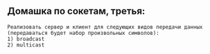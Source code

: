 ## Домашка по сокетам, третья:
```
Реализовать сервер и клиент для следующих видов передачи данных (передаваться будет набор произвольных символов):
1) broadcast
2) multicast
```